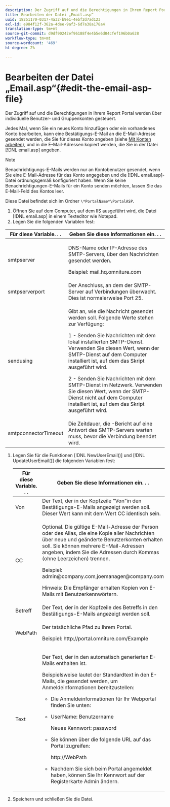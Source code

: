 ```yaml
---
description: Der Zugriff auf und die Berechtigungen in Ihrem Report Portal werden über individuelle Benutzer- und Gruppenkonten gesteuert.
title: Bearbeiten der Datei „Email.asp“
uuid: 18251170-0317-4a32-b9e1-4ebf2d7ad123
exl-id: e984f12f-362a-4dee-9af3-6d7a38a178a4
translation-type: tm+mt
source-git-commit: d9df90242ef96188f4e4b5e6d04cfef196b0a628
workflow-type: tm+mt
source-wordcount: '469'
ht-degree: 2%

---
```


# Bearbeiten der Datei „Email.asp“{#edit-the-email-asp-file}

Der Zugriff auf und die Berechtigungen in Ihrem Report Portal werden über individuelle Benutzer- und Gruppenkonten gesteuert.

Jedes Mal, wenn Sie ein neues Konto hinzufügen oder ein vorhandenes Konto bearbeiten, kann eine Bestätigungs-E-Mail an die E-Mail-Adresse gesendet werden, die Sie für dieses Konto angeben (siehe [Mit Konten arbeiten](../../../home/c-rpt-oview/c-admin-rpt/c-work-accts/c-work-accts.md#concept-c933a1940bda4a3489d61d8af315e45d)), und in die E-Mail-Adressen kopiert werden, die Sie in der Datei [!DNL email.asp] angeben.

>[!NOTE]
>
>Benachrichtigungs-E-Mails werden nur an Kontobenutzer gesendet, wenn Sie eine E-Mail-Adresse für das Konto angegeben und die [!DNL email.asp]-Datei ordnungsgemäß konfiguriert haben. Wenn Sie keine Benachrichtigungen-E-Mails für ein Konto senden möchten, lassen Sie das E-Mail-Feld des Kontos leer.

Diese Datei befindet sich im Ordner `\*PortalName*\PortalASP`.

1. Öffnen Sie auf dem Computer, auf dem IIS ausgeführt wird, die Datei [!DNL email.asp] in einem Texteditor wie Notepad.
1. Legen Sie die folgenden Variablen fest:

<table id="table_44F52DA266364DF993C40678A28E0F0D"> 
 <thead> 
  <tr> 
   <th colname="col1" class="entry"> Für diese Variable. . . </th> 
   <th colname="col2" class="entry"> Geben Sie diese Informationen ein. . . </th> 
  </tr> 
 </thead>
 <tbody> 
  <tr> 
   <td colname="col1"> smtpserver </td> 
   <td colname="col2"> <p>DNS-Name oder IP-Adresse des SMTP-Servers, über den Nachrichten gesendet werden. </p> <p>Beispiel: <span class="filepath"> mail.hq.omniture.com</span></p> </td> 
  </tr> 
  <tr> 
   <td colname="col1"> smtpserverport </td> 
   <td colname="col2"> Der Anschluss, an dem der SMTP-Server auf Verbindungen überwacht. Dies ist normalerweise Port 25. </td> 
  </tr> 
  <tr> 
   <td colname="col1"> sendusing </td> 
   <td colname="col2"> <p>Gibt an, wie die Nachricht gesendet werden soll. Folgende Werte stehen zur Verfügung: </p> <p>1 - Senden Sie Nachrichten mit dem lokal installierten SMTP-Dienst. Verwenden Sie diesen Wert, wenn der SMTP-Dienst auf dem Computer installiert ist, auf dem das Skript ausgeführt wird. </p> <p>2 - Senden Sie Nachrichten mit dem SMTP-Dienst im Netzwerk. Verwenden Sie diesen Wert, wenn der SMTP-Dienst nicht auf dem Computer installiert ist, auf dem das Skript ausgeführt wird. </p> </td> 
  </tr> 
  <tr> 
   <td colname="col1"> smtpconnectorTimeout </td> 
   <td colname="col2">Die Zeitdauer, die <span class="wintitle">-Bericht</span> auf eine Antwort des SMTP-Servers warten muss, bevor die Verbindung beendet wird. </td> 
  </tr> 
 </tbody> 
</table>

1. Legen Sie für die Funktionen [!DNL NewUserEmail()] und [!DNL UpdateUserEmail()] die folgenden Variablen fest:

   <table id="table_91C5E36B84A94C4097EE5993592BE587"> 
   <thead> 
   <tr> 
      <th colname="col1" class="entry"> Für diese Variable. . . </th> 
      <th colname="col2" class="entry"> Geben Sie diese Informationen ein. . . </th> 
   </tr> 
   </thead>
   <tbody> 
   <tr> 
      <td colname="col1"> Von </td> 
      <td colname="col2">Der Text, der in der Kopfzeile "Von"in den Bestätigungs-E-Mails angezeigt werden soll. Dieser Wert kann mit dem Wert <span class="wintitle"> CC</span> identisch sein. </td> 
   </tr> 
   <tr> 
      <td colname="col1"> CC </td> 
      <td colname="col2"> <p>Optional. Die gültige E-Mail-Adresse der Person oder des Alias, die eine Kopie aller Nachrichten über neue und geänderte Benutzerkonten erhalten soll. Sie können mehrere E-Mail-Adressen angeben, indem Sie die Adressen durch Kommas (ohne Leerzeichen) trennen. </p> <p>Beispiel: <span class="filepath"> admin@company.com,joemanager@company.com</span></p> <p> <p>Hinweis:  Die Empfänger erhalten Kopien von E-Mails mit Benutzerkennwörtern. </p> </p> </td> 
   </tr> 
   <tr> 
      <td colname="col1"> Betreff </td> 
      <td colname="col2"> Der Text, der in der Kopfzeile des Betreffs in den Bestätigungs-E-Mails angezeigt werden soll. </td> 
   </tr> 
   <tr> 
      <td colname="col1"> WebPath </td> 
      <td colname="col2"> <p>Der tatsächliche Pfad zu Ihrem Portal. </p> <p>Beispiel: <span class="filepath"> http://portal.omniture.com/Example</span></p> </td> 
   </tr> 
   <tr> 
      <td colname="col1"> Text </td> 
      <td colname="col2"> <p>Der Text, der in den automatisch generierten E-Mails enthalten ist. </p> <p>Beispielsweise lautet der Standardtext in den E-Mails, die gesendet werden, um Anmeldeinformationen bereitzustellen: 
      <ul id="ul_7FF2E7399AB64D279EC5794AB02C9749">
      <li id="li_7CBCC5CFF9E04776BBC893278785AEE7">Die Anmeldeinformationen für Ihr Webportal finden Sie unten: </li>
      <li id="li_5346F0AB3568444B88117C295D8E99C5"><p>UserName: Benutzername </p><p>Neues Kennwort: password </p></li>
      <li id="li_B0D1FAE818BA42CF8546796800A1AA08"><p>Sie können über die folgende URL auf das Portal zugreifen: </p><p><span class="filepath"> http://WebPath</span></p></li>
      <li id="li_7CD71EBDFA1D418F960040569CD511EB">Nachdem Sie sich beim Portal angemeldet haben, können Sie Ihr Kennwort auf der Registerkarte <span class="wintitle"> Admin</span> ändern. </li>
      </ul></p> </td> 
   </tr> 
   </tbody> 
   </table>

1. Speichern und schließen Sie die Datei.

